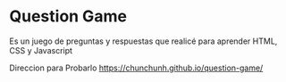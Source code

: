 # Question Game
Es un juego de preguntas y respuestas que realicé para aprender HTML, CSS y Javascript


Direccion para Probarlo https://chunchunh.github.io/question-game/

